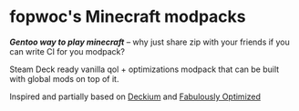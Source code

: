 # fopwoc's Minecraft modpacks

***Gentoo way to play minecraft*** – why just share zip with your friends if you can write CI for you modpack?

Steam Deck ready vanilla qol + optimizations modpack that can be built with global mods on top of it.

Inspired and partially based on [Deckium](https://github.com/skywardmc/deckcraft) and [Fabulously Optimized](https://github.com/Fabulously-Optimized/fabulously-optimized/)
